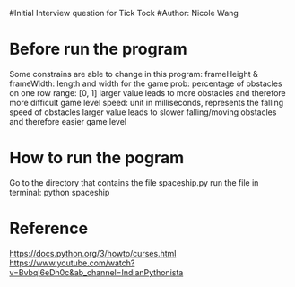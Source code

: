 #Initial Interview question for Tick Tock
#Author: Nicole Wang

# Before run the program
Some constrains are able to change in this program:
frameHeight & frameWidth: length and width for the game 
prob: percentage of obstacles on one row
      range: [0, 1]
      larger value leads to more obstacles and therefore more difficult game level
speed: unit in milliseconds, represents the falling speed of obstacles
       larger value leads to slower falling/moving obstacles and therefore easier game level
       

# How to run the pogram
Go to the directory that contains the file spaceship.py
run the file in terminal: python spaceship

# Reference
https://docs.python.org/3/howto/curses.html
https://www.youtube.com/watch?v=BvbqI6eDh0c&ab_channel=IndianPythonista
